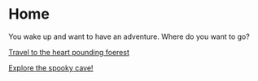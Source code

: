 # Home
You wake up and want to have an adventure. Where do you want to go?  

[Travel to the heart pounding foerest](Forest.md)  

[Explore the spooky cave!](Cave.md)  
